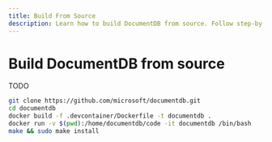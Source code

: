 ```yaml
---
title: Build From Source
description: Learn how to build DocumentDB from source. Follow step-by-step instructions to compile, configure, and contribute to the open-source DocumentDB project.
---
```


# Build DocumentDB from source

TODO

```bash
git clone https://github.com/microsoft/documentdb.git
cd documentdb
docker build -f .devcontainer/Dockerfile -t documentdb .
docker run -v $(pwd):/home/documentdb/code -it documentdb /bin/bash
make && sudo make install
```
